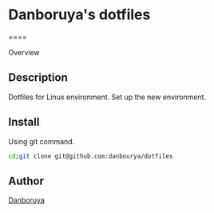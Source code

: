 # Danboruya's dotfiles
====

Overview

## Description
Dotfiles for Linux environment. Set up the new environment.

## Install
Using git command.

```bash
cd;git clone git@github.com:danbourya/dotfiles
```
## Author

[Danboruya](https://github.com/danboruya)
